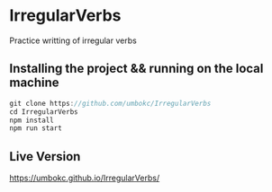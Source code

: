 # IrregularVerbs

Practice writting of irregular verbs

## Installing the project && running on the local machine

```js
git clone https://github.com/umbokc/IrregularVerbs
cd IrregularVerbs
npm install
npm run start

```

## Live Version

https://umbokc.github.io/IrregularVerbs/
